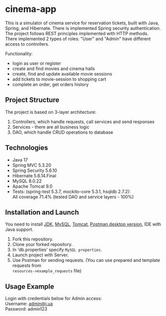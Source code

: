 # cinema-app

This is a simulator of cinema service for reservation tickets, built with Java, Spring, and Hibernate.
There is implemented Spring security authentication.
The project follows REST principles implemented with HTTP methods.  
There implemented 2 types of roles: "User" and "Admin" have different access to controllers.

Functionality:
* login as user or register
* create and find movies and cinema halls
* create, find and update available movie sessions
* add tickets to movie-session to shopping cart
* complete an order, get orders history

## Project Structure

The project is based on 3-layer architecture:

1. Controllers, which handle requests, call services and send responses
2. Services - there are all business logic
3. DAO, which handle CRUD operations to database

## Technologies

* Java 17
* Spring MVC 5.3.20
* Spring Security 5.6.10
* Hibernate 5.6.14.Final
* MySQL 8.0.22
* Apache Tomcat 9.0
* Tests: (spring-test 5.3.7, mockito-core 5.3.1, hsqldb 2.7.2):  
All coverage 71.4% (tested DAO and service layers - 100%) 

## Installation and Launch
You need to install [JDK](https://www.oracle.com/cis/java/technologies/downloads/), [MySQL](https://dev.mysql.com/downloads/installer/), [Tomcat](https://tomcat.apache.org/download-90.cgi), [Postman desktop version](https://www.postman.com/downloads/), IDE with Java support.

1. Fork this repository.
2. Clone your forked repository.
3. In 'db.properties' specify `MySQL properties`.
4. Launch project with Server.
6. Use Postman for sending requests. (You can use prepared and template requests from  
`resources->example_requests` file)

## Usage Example

Login with credentials below for Admin access:  
Username: admin@i.ua  
Password: admin123